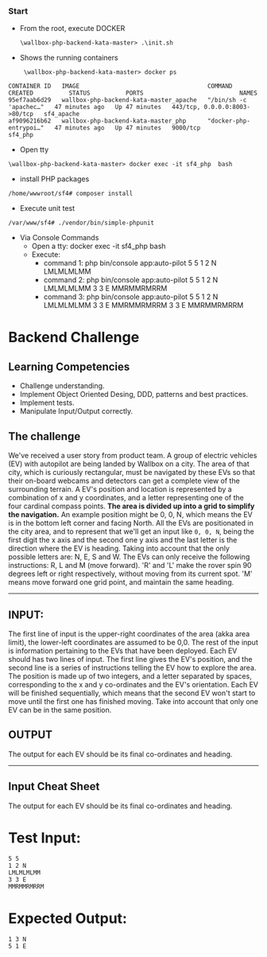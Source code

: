 ### Start

* From the root, execute DOCKER
    ```
    \wallbox-php-backend-kata-master> .\init.sh
    ```
* Shows the running containers
    ```
     \wallbox-php-backend-kata-master> docker ps
    ```

```
CONTAINER ID   IMAGE                                    COMMAND                  CREATED          STATUS          PORTS                           NAMES
95ef7aab6d29   wallbox-php-backend-kata-master_apache   "/bin/sh -c 'apachec…"   47 minutes ago   Up 47 minutes   443/tcp, 0.0.0.0:8003->80/tcp   sf4_apache
af9096216b62   wallbox-php-backend-kata-master_php      "docker-php-entrypoi…"   47 minutes ago   Up 47 minutes   9000/tcp                        sf4_php
```
* Open tty
```
\wallbox-php-backend-kata-master> docker exec -it sf4_php  bash
```
* install PHP packages 
```
/home/wwwroot/sf4# composer install
```
* Execute unit test
```
/var/www/sf4# ./vendor/bin/simple-phpunit
```
* Via Console Commands
    * Open a tty: docker exec -it sf4_php  bash
    * Execute:
        * command 1: php bin/console app:auto-pilot 5 5 1 2 N LMLMLMLMM
        * command 2: php bin/console app:auto-pilot 5 5 1 2 N LMLMLMLMM 3 3 E MMRMMRMRRM
        * command 3: php bin/console app:auto-pilot 5 5 1 2 N LMLMLMLMM 3 3 E MMRMMRMRRM 3 3 E MMRMMRMRRM

# Backend Challenge

## Learning Competencies
- Challenge understanding.
- Implement Object Oriented Desing, DDD, patterns and best practices.
- Implement tests.
- Manipulate Input/Output correctly.

## The challenge
We've received a user story from product team.
A group of electric vehicles (EV) with autopilot are being landed by Wallbox on a city.
The area of that city, which is curiously rectangular, must be navigated by these EVs so that their on-board webcams and detectors can get a complete view of the surrounding terrain.
A EV's position and location is represented by a combination of x and y coordinates, and a letter representing one of the four cardinal compass points.
**The area is divided up into a grid to simplify the navigation.** An example position might be 0, 0, N, which means the EV is in the bottom left corner and facing North.
All the EVs are positionated in the city area, and to represent that we'll get an input like `0, 0, N`, being the first digit the x axis and the second one y axis and the last letter is the direction where the EV is heading.
Taking into account that the only possible letters are: N, E, S and W.
The EVs can only receive the following instructions: R, L and M (move forward).
'R' and 'L' make the rover spin 90 degrees left or right respectively, without moving from its current spot. 'M' means move forward one grid point, and maintain the same heading.

---

## INPUT:
The first line of input is the upper-right coordinates of the area (akka area limit), the lower-left coordinates are assumed to be 0,0.
The rest of the input is information pertaining to the EVs that have been deployed. Each EV should has two lines of input.
The first line gives the EV's position, and the second line is a series of instructions telling the EV how to explore the area.
The position is made up of two integers, and a letter separated by spaces, corresponding to the x and y co-ordinates and the EV's orientation.
Each EV will be finished sequentially, which means that the second EV won't start to move until the first one has finished moving.
Take into account that only one EV can be in the same position.

## OUTPUT
The output for each EV should be its final co-ordinates and heading.

---

## Input Cheat Sheet
The output for each EV should be its final co-ordinates and heading.

# Test Input:
```
5 5
1 2 N
LMLMLMLMM
3 3 E
MMRMMRMRRM
```

# Expected Output:
```
1 3 N
5 1 E
```
